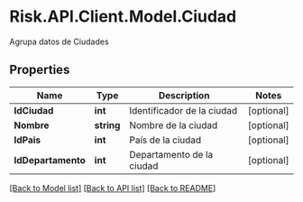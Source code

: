 # Risk.API.Client.Model.Ciudad
Agrupa datos de Ciudades

## Properties

Name | Type | Description | Notes
------------ | ------------- | ------------- | -------------
**IdCiudad** | **int** | Identificador de la ciudad | [optional] 
**Nombre** | **string** | Nombre de la ciudad | [optional] 
**IdPais** | **int** | País de la ciudad | [optional] 
**IdDepartamento** | **int** | Departamento de la ciudad | [optional] 

[[Back to Model list]](../README.md#documentation-for-models) [[Back to API list]](../README.md#documentation-for-api-endpoints) [[Back to README]](../README.md)

